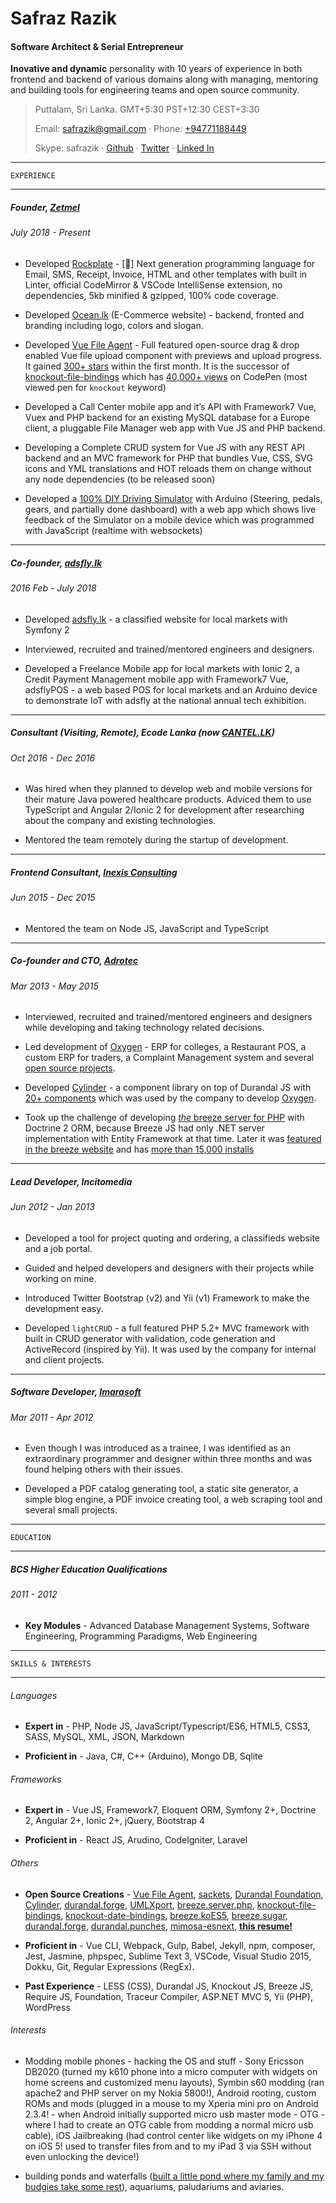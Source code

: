Safraz Razik
=================================

####    Software Architect & Serial Entrepreneur

**Inovative and dynamic** personality with 10 years of experience in both frontend and backend of various domains along with managing, mentoring and building tools for engineering teams and open source community.


>  Puttalam, Sri Lanka. GMT+5:30 PST+12:30 CEST+3:30
>
>  Email: <safrazik@gmail.com> · Phone: [+94771188449](tel:+94771188449)
>
> Skype: safrazik · [Github](https://github.com/safrazik) · [Twitter](https://twitter.com/safrazik) · [Linked In](https://www.linkedin.com/in/safrazik)


------------------------------------------

    EXPERIENCE

------------------------------------------


#####   Founder, [Zetmel](https://zetmel.com)

######  July 2018 - Present

- Developed [Rockplate](https://rockplate.github.io/) - [🤘] Next generation programming language for Email, SMS, Receipt, Invoice, HTML and other templates with built in Linter, official CodeMirror & VSCode IntelliSense extension, no dependencies, 5kb minified & gzipped, 100% code coverage.

- Developed [Ocean.lk](https://ocean.lk) (E-Commerce website) - backend, fronted and branding including logo, colors and slogan.

- Developed [Vue File Agent](https://safrazik.github.io/vue-file-agent) - Full featured open-source drag & drop enabled Vue file upload component with previews and upload progress. It gained [300+ stars](https://github.com/safrazik/vue-file-agent/stargazers) within the first month. It is the successor of [knockout-file-bindings](https://github.com/adrotec/knockout-file-bindings) which has [40,000+ views](https://codepen.io/safrazik/pen/uIrwC) on CodePen (most viewed pen for `knockout` keyword)

- Developed a Call Center mobile app and it’s API with Framework7 Vue, Vuex and PHP backend for an existing MySQL database for a Europe client, a pluggable File Manager web app with Vue JS and PHP backend.

- Developing a Complete CRUD system for Vue JS with any REST API backend and an MVC framework for PHP that bundles Vue, CSS, SVG icons and YML translations and HOT reloads them on change without any node dependencies (to be released soon)

- Developed a [100% DIY Driving Simulator](https://www.reddit.com/r/arduino/comments/d4io5z/100_diy_driving_simulator_with_arduino_steering/) with Arduino (Steering, pedals, gears, and partially done dashboard) with a web app which shows live feedback of the Simulator on a mobile device which was programmed with JavaScript (realtime with websockets)


------------------------------------------


#####   Co-founder, [adsfly.lk](https://adsfly.lk)

######  2016 Feb - July 2018


- Developed [adsfly.lk](https://adsfly.lk) - a classified website for local markets with Symfony 2

- Interviewed, recruited and trained/mentored engineers and designers.

- Developed a Freelance Mobile app for local markets with Ionic 2, a Credit Payment Management mobile app with Framework7 Vue, adsflyPOS - a web based POS for local markets and an Arduino device to demonstrate IoT with adsfly at the national annual tech exhibition.

------------------------------------------


#####   Consultant (Visiting, Remote), Ecode Lanka (now [CANTEL.LK](http://cantel.lk/))

######  Oct 2016 - Dec 2016

- Was hired when they planned to develop web and mobile versions for their mature Java powered healthcare products. Adviced them to use TypeScript and Angular 2/Ionic 2 for development after researching about the company and existing technologies.

- Mentored the team remotely during the startup of development.

------------------------------------------


#####   Frontend Consultant, [Inexis Consulting](http://inexisconsulting.com/)

######  Jun 2015 - Dec 2015


- Mentored the team on Node JS, JavaScript and TypeScript


------------------------------------------


#####   Co-founder and CTO, [Adrotec](http://adrotec.com/)

######  Mar 2013 - May 2015


- Interviewed, recruited and trained/mentored engineers and designers while developing and taking technology related decisions.

- Led development of [Oxygen](http://oxygen.adrotec.com/) - ERP for colleges, a Restaurant POS, a custom ERP for traders, a Complaint Management system and several [open source projects](https://github.com/adrotec).

- Developed [Cylinder](https://github.com/safrazik/cylinder) - a component library on top of Durandal JS with [20+ components](https://github.com/safrazik/cylinder/tree/master/_widgets) which was used by the company to develop [Oxygen](http://oxygen.adrotec.com/).

- Took up the challenge of developing [*the* breeze server for PHP](https://github.com/adrotec/breeze.server.php) with Doctrine 2 ORM, because Breeze JS had only .NET server implementation with Entity Framework at that time. Later it was [featured in the breeze website](http://www.getbreezenow.com/samples/php-employee-directory) and has [more than 15,000 installs](https://packagist.org/packages/adrotec/breeze.server.php)

------------------------------------------


#####   Lead Developer, Incitomedia

######  Jun 2012 - Jan 2013


- Developed a tool for project quoting and ordering, a classifieds website and a job portal.

- Guided and helped developers and designers with their projects while working on mine.

- Introduced Twitter Bootstrap (v2) and Yii (v1) Framework to make the development easy.

- Developed `lightCRUD` - a full featured PHP 5.2+ MVC framework with built in CRUD generator with validation, code generation and ActiveRecord (inspired by Yii). It was used by the company for internal and client projects.


------------------------------------------


#####   Software Developer, [Imarasoft](http://imarasoft.net)

######  Mar 2011 - Apr 2012


- Even though I was introduced as a trainee, I was identified as an extraordinary programmer and designer within three months and was found helping others with their issues.

- Developed a PDF catalog generating tool, a static site generator, a simple blog engine, a PDF invoice creating tool, a web scraping tool and several small projects.

------------------------------------------

    EDUCATION

------------------------------------------


#####   BCS Higher Education Qualifications

######  2011 - 2012


- **Key Modules** - Advanced Database Management Systems, Software Engineering, Programming Paradigms, Web Engineering

<!-- --

------------------------------------------


#####   PHP/MySQL Web Development Weekend Programme, SLIIT (Sri Lanka Institute of Information Technology)

######  May 2010 - Sep 2010

- 14 Weeks (56 Hours)


------------------------------------------


#####   Sun Certified Programmer for Java 5

######  May 2010

-- -->


------------------------------------------

    SKILLS & INTERESTS

------------------------------------------

######  Languages

- **Expert in** - PHP, Node JS, JavaScript/Typescript/ES6, HTML5, CSS3, SASS, MySQL, XML, JSON, Markdown

- **Proficient in** - Java, C#, C++ (Arduino), Mongo DB, Sqlite

######  Frameworks

- **Expert in** - Vue JS, Framework7, Eloquent ORM, Symfony 2+, Doctrine 2, Angular 2+, Ionic 2+, jQuery, Bootstrap 4

- **Proficient in** - React JS, Arudino, CodeIgniter, Laravel


######  Others

- **Open Source Creations** -
[Vue File Agent](https://github.com/safrazik/vue-file-agent),
[sackets](https://npmjs.org/package/sackets),
[Durandal Foundation](https://github.com/DurandalForge/durandal-foundation-starterkit), 
[Cylinder](https://github.com/safrazik/cylinder),
[durandal.forge](https://github.com/DurandalForge/durandal.forge.starterkit),
[UMLXport](https://github.com/adrotec/umlxport),
[breeze.server.php](https://github.com/adrotec/breeze.server.php),
[knockout-file-bindings](https://github.com/adrotec/knockout-file-bindings), [knockout-date-bindings](https://github.com/adrotec/knockout-date-bindings),
[breeze.koES5](https://github.com/adrotec/breeze.koES5), [breeze.sugar](https://github.com/adrotec/breeze.sugar),
[durandal.forge](https://github.com/DurandalForge/durandal.forge.starterkit),
[durandal.punches](https://github.com/DurandalForge/durandal.punches),
[mimosa-esnext](https://github.com/safrazik/mimosa-esnext),
[**this resume!**](https://github.com/safrazik/resume)

- **Proficient in** - Vue CLI, Webpack,  Gulp, Babel, Jekyll, npm, composer, Jest, Jasmine, phpspec, Sublime Text 3, VSCode, Visual Studio 2015, Dokku, Git, Regular Expressions (RegEx).

- **Past Experience** - LESS (CSS), Durandal JS, Knockout JS, Breeze JS, Require JS, Foundation, Traceur Compiler, ASP.NET MVC 5, Yii (PHP), WordPress


######  Interests

- Modding mobile phones - hacking the OS and stuff - Sony Ericsson DB2020 (turned my k610 phone into a micro computer with widgets on home screens and customized menu layouts), Symbin s60 modding (ran apache2 and PHP server on my Nokia 5800!), Android rooting, custom ROMs and mods (plugged in a mouse to my Xperia mini pro on Android 2.3.4! - when Android initially supported micro usb master mode - OTG - where I had to create an OTG cable from modding a normal micro usb cable), iOS Jailbreaking (had control center like widgets on my iPhone 4 on iOS 5! used to transfer files from and to my iPad 3 via SSH without even unlocking the device!)

- building ponds and waterfalls ([built a little pond where my family and my budgies take some rest](https://www.reddit.com/r/ponds/comments/cwwztr/my_budgies_enjoying_my_little_outdoor_pond_i_built/)), aquariums, paludariums and aviaries.

